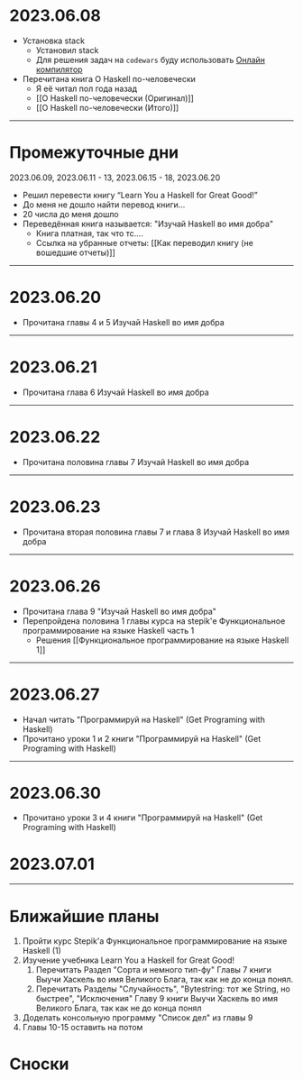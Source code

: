 # 2023.06.08

- Установка stack
	- Установил stack
	- Для решения задач на `codewars` буду использовать [Онлайн компилятор](https://play.haskell.org/)
- Перечитана книга О Haskell по-человечески
	- Я её читал пол года назад
	- [[О Haskell по-человечески (Оригинал)]]
	- [[О Haskell по-человечески (Итого)]]

---

# Промежуточные дни

2023.06.09, 2023.06.11 - 13, 2023.06.15 - 18, 2023.06.20

- Решил перевести книгу “Learn You a Haskell for Great Good!”
- До меня не дошло найти перевод книги...
- 20 числа до меня дошло
- Переведённая книга называется: "Изучай Haskell во имя добра"
	- Книга платная, так что тс....
	- Ссылка на убранные отчеты: [[Как переводил книгу (не вошедшие отчеты)]]

---
# 2023.06.20

- Прочитана главы 4 и 5 Изучай Haskell во имя добра

---
# 2023.06.21

- Прочитана глава 6 Изучай Haskell во имя добра

---
# 2023.06.22

- Прочитана половина главы 7 Изучай Haskell во имя добра

---
# 2023.06.23

- Прочитана вторая половина главы 7 и глава 8 Изучай Haskell во имя добра

---
# 2023.06.26

- Прочитана глава 9 "Изучай Haskell во имя добра"
- Перепройдена половина 1 главы курса на stepik'е Функциональное программирование на языке Haskell часть 1
	- Решения [[Функциональное программирование на языке Haskell 1]]

---
# 2023.06.27

- Начал читать "Программируй на Haskell" (Get Programing with Haskell)
- Прочитано уроки 1 и 2 книги "Программируй на Haskell" (Get Programing with Haskell)

---
# 2023.06.30

- Прочитано уроки 3 и 4 книги "Программируй на Haskell" (Get Programing with Haskell)

# 2023.07.01



---
# Ближайшие планы

1. Пройти курс Stepik'а Функциональное программирование на языке Haskell (1)
2. Изучение учебника Learn You a Haskell for Great Good!
	1. Перечитать Раздел "Сорта и немного тип-фу" Главы 7 книги Выучи Хаскель во имя Великого Блага, так как не до конца понял.
	2. Перечитать Разделы "Случайность", "Bytestring: тот же String, но быстрее", "Исключения" Главу 9 книги Выучи Хаскель во имя Великого Блага, так как не до конца понял
4. Доделать консольную программу "Список дел" из главы 9
5. Главы 10-15 оставить на потом


# Сноски